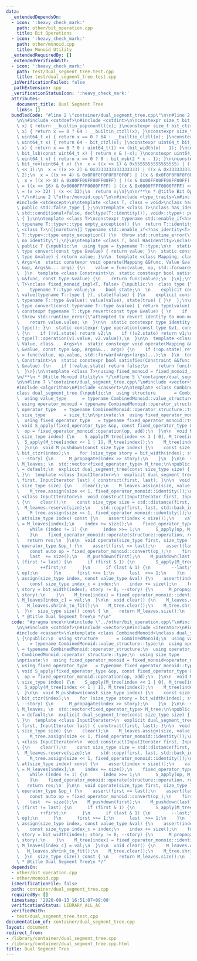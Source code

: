```yaml
---
data:
  _extendedDependsOn:
  - icon: ':heavy_check_mark:'
    path: other/bit_operation.cpp
    title: Bit Operations
  - icon: ':heavy_check_mark:'
    path: other/monoid.cpp
    title: Monoid Utility
  _extendedRequiredBy: []
  _extendedVerifiedWith:
  - icon: ':heavy_check_mark:'
    path: test/dual_segment_tree.test.cpp
    title: test/dual_segment_tree.test.cpp
  _isVerificationFailed: false
  _pathExtension: cpp
  _verificationStatusIcon: ':heavy_check_mark:'
  attributes:
    document_title: Dual Segment Tree
    links: []
  bundledCode: "#line 2 \"container/dual_segment_tree.cpp\"\n\n#line 2 \"other/bit_operation.cpp\"\
    \n\n#include <cstddef>\n#include <cstdint>\n\nconstexpr size_t bit_ppc(const uint64_t\
    \ x) { return __builtin_popcountll(x); }\nconstexpr size_t bit_ctzr(const uint64_t\
    \ x) { return x == 0 ? 64 : __builtin_ctzll(x); }\nconstexpr size_t bit_ctzl(const\
    \ uint64_t x) { return x == 0 ? 64 : __builtin_clzll(x); }\nconstexpr size_t bit_width(const\
    \ uint64_t x) { return 64 - bit_ctzl(x); }\nconstexpr uint64_t bit_msb(const uint64_t\
    \ x) { return x == 0 ? 0 : uint64_t(1) << (bit_width(x) - 1); }\nconstexpr uint64_t\
    \ bit_lsb(const uint64_t x) { return x & (-x); }\nconstexpr uint64_t bit_cover(const\
    \ uint64_t x) { return x == 0 ? 0 : bit_msb(2 * x - 1); }\n\nconstexpr uint64_t\
    \ bit_rev(uint64_t x) {\n  x = ((x >> 1) & 0x5555555555555555) | ((x & 0x5555555555555555)\
    \ << 1);\n  x = ((x >> 2) & 0x3333333333333333) | ((x & 0x3333333333333333) <<\
    \ 2);\n  x = ((x >> 4) & 0x0F0F0F0F0F0F0F0F) | ((x & 0x0F0F0F0F0F0F0F0F) << 4);\n\
    \  x = ((x >> 8) & 0x00FF00FF00FF00FF) | ((x & 0x00FF00FF00FF00FF) << 8);\n  x\
    \ = ((x >> 16) & 0x0000FFFF0000FFFF) | ((x & 0x0000FFFF0000FFFF) << 16);\n  x\
    \ = (x >> 32) | (x << 32);\n  return x;\n}\n\n/**\n * @title Bit Operations\n\
    \ */\n#line 2 \"other/monoid.cpp\"\n\n#include <type_traits>\n#include <utility>\n\
    #include <stdexcept>\n\ntemplate <class T, class = void>\nclass has_identity:\
    \ public std::false_type { };\n\ntemplate <class T>\nclass has_identity<T, typename\
    \ std::conditional<false, decltype(T::identity()), void>::type>: public std::true_type\
    \ { };\n\ntemplate <class T>\nconstexpr typename std::enable_if<has_identity<T>::value,\
    \ typename T::type>::type empty_exception() {\n  return T::identity();\n}\ntemplate\
    \ <class T>\n[[noreturn]] typename std::enable_if<!has_identity<T>::value, typename\
    \ T::type>::type empty_exception() {\n  throw std::runtime_error(\"type T has\
    \ no identity\");\n}\n\ntemplate <class T, bool HasIdentity>\nclass fixed_monoid_impl:\
    \ public T {\npublic:\n  using type = typename T::type;\n\n  static constexpr\
    \ type convert(const type &value) { return value; }\n  static constexpr type revert(const\
    \ type &value) { return value; }\n\n  template <class Mapping, class Value, class...\
    \ Args>\n  static constexpr void operate(Mapping &&func, Value &value, const type\
    \ &op, Args&&... args) {\n    value = func(value, op, std::forward<Args>(args)...);\n\
    \  }\n  template <class Constraint>\n  static constexpr bool satisfies(Constraint\
    \ &&func, const type &value) {\n    return func(value);\n  }\n};\n\ntemplate <class\
    \ T>\nclass fixed_monoid_impl<T, false> {\npublic:\n  class type {\n  public:\n\
    \    typename T::type value;\n    bool state;\n  \n    explicit constexpr type():\
    \ value(typename T::type { }), state(false) { }\n    explicit constexpr type(const\
    \ typename T::type &value): value(value), state(true) { }\n  };\n\n  static constexpr\
    \ type convert(const typename T::type &value) { return type(value); }\n  static\
    \ constexpr typename T::type revert(const type &value) { \n    if (!value.state)\
    \ throw std::runtime_error(\"attempted to revert identity to non-monoid\"); \n\
    \    return value.value; \n  }\n\n  static constexpr type identity() { return\
    \ type(); }\n  static constexpr type operation(const type &v1, const type &v2)\
    \ {\n    if (!v1.state) return v2;\n    if (!v2.state) return v1;\n    return\
    \ type(T::operation(v1.value, v2.value));\n  }\n\n  template <class Mapping, class\
    \ Value, class... Args>\n  static constexpr void operate(Mapping &&func, Value\
    \ &value, const type &op, Args&&... args) {\n    if (!op.state) return;\n    value\
    \ = func(value, op.value, std::forward<Args>(args)...);\n  }\n  template <class\
    \ Constraint>\n  static constexpr bool satisfies(Constraint &&func, const type\
    \ &value) {\n    if (!value.state) return false;\n    return func(value.value);\n\
    \  }\n};\n\ntemplate <class T>\nusing fixed_monoid = fixed_monoid_impl<T, has_identity<T>::value>;\n\
    \n/**\n * @title Monoid Utility\n */\n#line 5 \"container/dual_segment_tree.cpp\"\
    \n\n#line 7 \"container/dual_segment_tree.cpp\"\n#include <vector>\n#include <iterator>\n\
    #include <algorithm>\n#include <cassert>\n\ntemplate <class CombinedMonoid>\n\
    class dual_segment_tree {\npublic:\n  using structure       = CombinedMonoid;\n\
    \  using value_type      = typename CombinedMonoid::value_structure::type;\n \
    \ using operator_monoid = typename CombinedMonoid::operator_structure;\n  using\
    \ operator_type   = typename CombinedMonoid::operator_structure::type;\n  using\
    \ size_type       = size_t;\n\nprivate:\n  using fixed_operator_monoid = fixed_monoid<operator_monoid>;\n\
    \  using fixed_operator_type   = typename fixed_operator_monoid::type;\n\n  static\
    \ void S_apply(fixed_operator_type &op, const fixed_operator_type &add) {\n  \
    \  op = fixed_operator_monoid::operation(op, add);\n  }\n\n  void M_propagate(const\
    \ size_type index) {\n    S_apply(M_tree[index << 1 | 0], M_tree[index]);\n  \
    \  S_apply(M_tree[index << 1 | 1], M_tree[index]);\n    M_tree[index] = fixed_operator_monoid::identity();\n\
    \  }\n\n  void M_pushdown(const size_type index) {\n    const size_type lsb =\
    \ bit_ctzr(index);\n    for (size_type story = bit_width(index); story != lsb;\
    \ --story) {\n      M_propagate(index >> story);\n    }\n  }\n\n  std::vector<value_type>\
    \ M_leaves; \n  std::vector<fixed_operator_type> M_tree;\n\npublic:\n  dual_segment_tree()\
    \ = default;\n  explicit dual_segment_tree(const size_type size) { initialize(size);\
    \ }\n  template <class InputIterator>\n  explicit dual_segment_tree(InputIterator\
    \ first, InputIterator last) { construct(first, last); }\n\n  void initialize(const\
    \ size_type size) {\n    clear();\n    M_leaves.assign(size, value_type{});\n\
    \    M_tree.assign(size << 1, fixed_operator_monoid::identity());\n  }\n\n  template\
    \ <class InputIterator>\n  void construct(InputIterator first, InputIterator last)\
    \ {\n    clear();\n    const size_type size = std::distance(first, last);\n  \
    \  M_leaves.reserve(size);\n    std::copy(first, last, std::back_inserter(M_leaves));\n\
    \    M_tree.assign(size << 1, fixed_operator_monoid::identity());\n  }\n\n  value_type\
    \ at(size_type index) const {\n    assert(index < size());\n    value_type res\
    \ = M_leaves[index];\n    index += size();\n    fixed_operator_type op = M_tree[index];\n\
    \    while (index != 1) {\n      index >>= 1;\n      S_apply(op, M_tree[index]);\n\
    \    }\n    fixed_operator_monoid::operate(structure::operation, res, op);\n \
    \   return res;\n  }\n\n  void operate(size_type first, size_type last, const\
    \ operator_type &op_) {\n    assert(first <= last);\n    assert(last <= size());\n\
    \    const auto op = fixed_operator_monoid::convert(op_);\n    first += size();\n\
    \    last  += size();\n    M_pushdown(first);\n    M_pushdown(last);\n    while\
    \ (first != last) {\n      if (first & 1) {\n        S_apply(M_tree[first], op);\n\
    \        ++first;\n      }\n      if (last & 1) {\n        --last;\n        S_apply(M_tree[last],\
    \ op);\n      }\n      first >>= 1;\n      last  >>= 1;\n    }\n  }\n\n  void\
    \ assign(size_type index, const value_type &val) {\n    assert(index < size());\n\
    \    const size_type index_c = index;\n    index += size();\n    for (size_type\
    \ story = bit_width(index); story != 0; --story) {\n      M_propagate(index >>\
    \ story);\n    }\n    M_tree[index] = fixed_operator_monoid::identity();\n   \
    \ M_leaves[index_c] = val;\n  }\n\n  void clear() {\n    M_leaves.clear();\n \
    \   M_leaves.shrink_to_fit();\n    M_tree.clear();\n    M_tree.shrink_to_fit();\n\
    \  }\n  size_type size() const { \n    return M_leaves.size();\n  }\n};\n\n/**\n\
    \ * @title Dual Segment Tree\n */\n"
  code: "#pragma once\n\n#include \"../other/bit_operation.cpp\"\n#include \"../other/monoid.cpp\"\
    \n\n#include <cstddef>\n#include <vector>\n#include <iterator>\n#include <algorithm>\n\
    #include <cassert>\n\ntemplate <class CombinedMonoid>\nclass dual_segment_tree\
    \ {\npublic:\n  using structure       = CombinedMonoid;\n  using value_type  \
    \    = typename CombinedMonoid::value_structure::type;\n  using operator_monoid\
    \ = typename CombinedMonoid::operator_structure;\n  using operator_type   = typename\
    \ CombinedMonoid::operator_structure::type;\n  using size_type       = size_t;\n\
    \nprivate:\n  using fixed_operator_monoid = fixed_monoid<operator_monoid>;\n \
    \ using fixed_operator_type   = typename fixed_operator_monoid::type;\n\n  static\
    \ void S_apply(fixed_operator_type &op, const fixed_operator_type &add) {\n  \
    \  op = fixed_operator_monoid::operation(op, add);\n  }\n\n  void M_propagate(const\
    \ size_type index) {\n    S_apply(M_tree[index << 1 | 0], M_tree[index]);\n  \
    \  S_apply(M_tree[index << 1 | 1], M_tree[index]);\n    M_tree[index] = fixed_operator_monoid::identity();\n\
    \  }\n\n  void M_pushdown(const size_type index) {\n    const size_type lsb =\
    \ bit_ctzr(index);\n    for (size_type story = bit_width(index); story != lsb;\
    \ --story) {\n      M_propagate(index >> story);\n    }\n  }\n\n  std::vector<value_type>\
    \ M_leaves; \n  std::vector<fixed_operator_type> M_tree;\n\npublic:\n  dual_segment_tree()\
    \ = default;\n  explicit dual_segment_tree(const size_type size) { initialize(size);\
    \ }\n  template <class InputIterator>\n  explicit dual_segment_tree(InputIterator\
    \ first, InputIterator last) { construct(first, last); }\n\n  void initialize(const\
    \ size_type size) {\n    clear();\n    M_leaves.assign(size, value_type{});\n\
    \    M_tree.assign(size << 1, fixed_operator_monoid::identity());\n  }\n\n  template\
    \ <class InputIterator>\n  void construct(InputIterator first, InputIterator last)\
    \ {\n    clear();\n    const size_type size = std::distance(first, last);\n  \
    \  M_leaves.reserve(size);\n    std::copy(first, last, std::back_inserter(M_leaves));\n\
    \    M_tree.assign(size << 1, fixed_operator_monoid::identity());\n  }\n\n  value_type\
    \ at(size_type index) const {\n    assert(index < size());\n    value_type res\
    \ = M_leaves[index];\n    index += size();\n    fixed_operator_type op = M_tree[index];\n\
    \    while (index != 1) {\n      index >>= 1;\n      S_apply(op, M_tree[index]);\n\
    \    }\n    fixed_operator_monoid::operate(structure::operation, res, op);\n \
    \   return res;\n  }\n\n  void operate(size_type first, size_type last, const\
    \ operator_type &op_) {\n    assert(first <= last);\n    assert(last <= size());\n\
    \    const auto op = fixed_operator_monoid::convert(op_);\n    first += size();\n\
    \    last  += size();\n    M_pushdown(first);\n    M_pushdown(last);\n    while\
    \ (first != last) {\n      if (first & 1) {\n        S_apply(M_tree[first], op);\n\
    \        ++first;\n      }\n      if (last & 1) {\n        --last;\n        S_apply(M_tree[last],\
    \ op);\n      }\n      first >>= 1;\n      last  >>= 1;\n    }\n  }\n\n  void\
    \ assign(size_type index, const value_type &val) {\n    assert(index < size());\n\
    \    const size_type index_c = index;\n    index += size();\n    for (size_type\
    \ story = bit_width(index); story != 0; --story) {\n      M_propagate(index >>\
    \ story);\n    }\n    M_tree[index] = fixed_operator_monoid::identity();\n   \
    \ M_leaves[index_c] = val;\n  }\n\n  void clear() {\n    M_leaves.clear();\n \
    \   M_leaves.shrink_to_fit();\n    M_tree.clear();\n    M_tree.shrink_to_fit();\n\
    \  }\n  size_type size() const { \n    return M_leaves.size();\n  }\n};\n\n/**\n\
    \ * @title Dual Segment Tree\n */"
  dependsOn:
  - other/bit_operation.cpp
  - other/monoid.cpp
  isVerificationFile: false
  path: container/dual_segment_tree.cpp
  requiredBy: []
  timestamp: '2020-09-13 16:51:07+09:00'
  verificationStatus: LIBRARY_ALL_AC
  verifiedWith:
  - test/dual_segment_tree.test.cpp
documentation_of: container/dual_segment_tree.cpp
layout: document
redirect_from:
- /library/container/dual_segment_tree.cpp
- /library/container/dual_segment_tree.cpp.html
title: Dual Segment Tree
---
```

